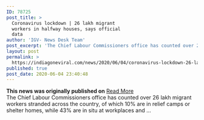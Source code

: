 ```yaml
---
ID: 78725
post_title: >
  Coronavirus lockdown | 26 lakh migrant
  workers in halfway houses, says official
  data
author: 'IGV- News Desk Team'
post_excerpt: 'The Chief Labour Commissioners office has counted over 26 lakh migrant workers stranded across the country, of which 10% are in relief camps or shelter homes, while 43% are in situ at workplaces and …'
layout: post
permalink: >
  https://indiagoneviral.com/news/2020/06/04/coronavirus-lockdown-26-lakh-migrant-workers-in-halfway-houses-says-official-data/78725/india-gone-viral/
published: true
post_date: 2020-06-04 23:40:48
---
```

<b>This news was originally published on</b> <a href="https://www.thehindu.com/news/national/coronavirus-lockdown-26-lakh-migrant-workers-in-halfway-houses-says-official-data/article31751222.ece" class="button purchase" rel="nofollow noopener noreferrer" target="_blank">Read More</a> <br/>The Chief Labour Commissioners office has counted over 26 lakh migrant workers stranded across the country, of which 10% are in relief camps or shelter homes, while 43% are in situ at workplaces and …